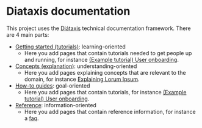 # Diataxis documentation

This project uses the [Diátaxis](https://diataxis.fr) technical documentation framework.
There are 4 main parts:

- [Getting started (tutorials)](https://diataxis.fr/tutorials): learning-oriented
    - Here you add pages that contain tutorials needed to get people up and running, for instance [(Example tutorial) User onboarding](/getting-started/example-tutorial).
- [Concepts (explanation)](https://diataxis.fr/explanation): understanding-oriented
    - Here you add pages explaining concepts that are relevant to the domain, for instance [Explaining Lorum Ipsum](/concepts/example-concept-2).
- [How-to guides](https://diataxis.fr/how-to-guides): goal-oriented
    - Here you add pages that contain tutorials, for instance [(Example tutorial) User onboarding](/getting-started/example-tutorial-1).
- [Reference](https://diataxis.fr/reference): information-oriented
    - Here you add pages that contain reference information, for instance a [faq](/reference/faq).